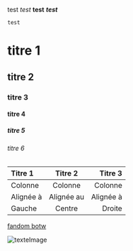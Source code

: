 test
*test*
**test**
_**test**_
```
test
```

# titre 1

## titre 2

### titre 3

#### titre 4

##### titre 5

###### titre 6

| Titre 1       |     Titre 2     |        Titre 3 |
| :------------ | :-------------: | -------------: |
| Colonne       |     Colonne     |        Colonne |
| Alignée à     |   Alignée au    |      Alignée à |
| Gauche        |     Centre      |         Droite |

[fandom botw](https://zeldabowild.fandom.com/fr/f)

![texteImage]([https://www.google.com/url?sa=i&url=https%3A%2F%2Fwww.justinmind.com%2Fblog%2Fawesome-lorem-ipsum-alternatives%2F&psig=AOvVaw3xA6xvSxbwAl7Zs4EyEvXK&ust=1666098807594000&source=images&cd=vfe&ved=0CAoQjRxqFwoTCODh2O-r5_oCFQAAAAAdAAAAABAD](https://assets.justinmind.com/wp-content/webp-express/webp-images/uploads/2018/11/Lorem-Ipsum-alternatives-768x492.png.webp))
